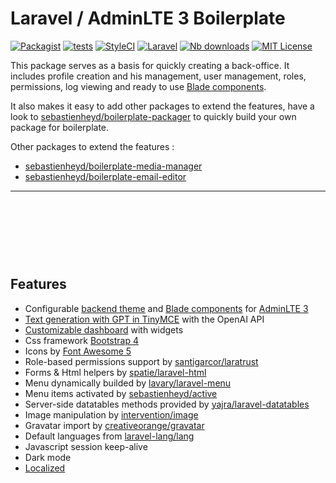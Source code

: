 # Laravel / AdminLTE 3 Boilerplate

[![Packagist](https://img.shields.io/packagist/v/sebastienheyd/boilerplate.svg?style=flat-square)](https://packagist.org/packages/sebastienheyd/boilerplate)
[![tests](https://github.com/sebastienheyd/boilerplate/actions/workflows/tests.yml/badge.svg)](https://github.com/sebastienheyd/boilerplate/actions/workflows/tests.yml)
[![StyleCI](https://github.styleci.io/repos/86598046/shield?branch=master&style=flat-square)](https://github.styleci.io/repos/86598046)
[![Laravel](https://img.shields.io/badge/Laravel-6.x%20→%2012.x-green?logo=Laravel&style=flat-square)](https://laravel.com/)
[![Nb downloads](https://img.shields.io/packagist/dt/sebastienheyd/boilerplate.svg?style=flat-square)](https://packagist.org/packages/sebastienheyd/boilerplate)
[![MIT License](https://img.shields.io/github/license/sebastienheyd/boilerplate.svg?style=flat-square)](LICENSE)

This package serves as a basis for quickly creating a back-office.
It includes profile creation and his management, user management, roles, permissions, log viewing and ready to use [Blade components](components/card.html).

It also makes it easy to add other packages to extend the features, have a look to
[sebastienheyd/boilerplate-packager](https://github.com/sebastienheyd/boilerplate-packager) to quickly build your own
package for boilerplate.

Other packages to extend the features :
* [sebastienheyd/boilerplate-media-manager](https://github.com/sebastienheyd/boilerplate-media-manager)
* [sebastienheyd/boilerplate-email-editor](https://github.com/sebastienheyd/boilerplate-email-editor)

---
<a :href="$withBase('/assets/img/register.png')" class="img-link"><img :src="$withBase('/assets/img/register.png')" style="max-width:100%;height:90px;margin-right:.5rem"/></a>
<a :href="$withBase('/assets/img/login.png')" class="img-link"><img :src="$withBase('/assets/img/login.png')" style="max-width:100%;height:90px;margin-right:.5rem"/></a>
<a :href="$withBase('/assets/img/add_user.png')" class="img-link"><img :src="$withBase('/assets/img/add_user.png')" style="max-width:100%;height:90px;margin-right:.5rem" /></a>
<a :href="$withBase('/assets/img/role.png')" class="img-link"><img :src="$withBase('/assets/img/role.png')" style="max-width:100%;height:90px;margin-right:.5rem" /></a>
<a :href="$withBase('/assets/img/logs.png')" class="img-link"><img :src="$withBase('/assets/img/logs.png')" style="max-width:100%;height:90px;margin-right:.5rem" /></a>
<a :href="$withBase('/assets/img/theme_red.png')" class="img-link"><img :src="$withBase('/assets/img/theme_red.png')" style="max-width:100%;height:90px;margin-right:.5rem" /></a>
<a :href="$withBase('/assets/img/dashboard.png')" class="img-link"><img :src="$withBase('/assets/img/dashboard.png')" style="max-width:100%;height:90px;margin-right:.5rem" /></a>

## Features

* Configurable [backend theme](howto/change_theme.html) and [Blade components](components/card.html) for [AdminLTE 3](https://adminlte.io/docs/3.0/)
* [Text generation with GPT in TinyMCE](howto/generate_text_gpt.html) with the OpenAI API
* [Customizable dashboard](dashboard/generate_widget.html) with widgets
* Css framework [Bootstrap 4](https://getbootstrap.com/)
* Icons by [Font Awesome 5](https://fontawesome.com/)
* Role-based permissions support by [santigarcor/laratrust](https://github.com/santigarcor/laratrust)
* Forms & Html helpers by [spatie/laravel-html](https://github.com/spatie/laravel-html)
* Menu dynamically builded by [lavary/laravel-menu](https://github.com/lavary/laravel-menu)
* Menu items activated by [sebastienheyd/active](https://github.com/sebastienheyd/active)
* Server-side datatables methods provided by [yajra/laravel-datatables](https://yajrabox.com/docs/laravel-datatables)
* Image manipulation by [intervention/image](https://github.com/intervention/image)
* Gravatar import by [creativeorange/gravatar](https://github.com/creativeorange/gravatar)
* Default languages from [laravel-lang/lang](https://github.com/Laravel-Lang/lang)
* Javascript session keep-alive
* Dark mode
* [Localized](https://github.com/sebastienheyd/boilerplate/tree/master/src/resources/lang)
